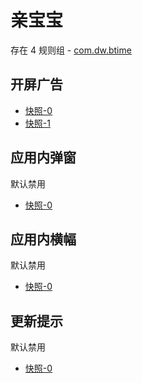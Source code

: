 # 亲宝宝

存在 4 规则组 - [com.dw.btime](/src/apps/com.dw.btime.ts)

## 开屏广告

- [快照-0](https://i.gkd.li/import/12889257)
- [快照-1](https://i.gkd.li/import/12972209)

## 应用内弹窗

默认禁用

- [快照-0](https://i.gkd.li/import/12889448)

## 应用内横幅

默认禁用

- [快照-0](https://i.gkd.li/import/12889450)

## 更新提示

默认禁用

- [快照-0](https://i.gkd.li/import/12911011)
